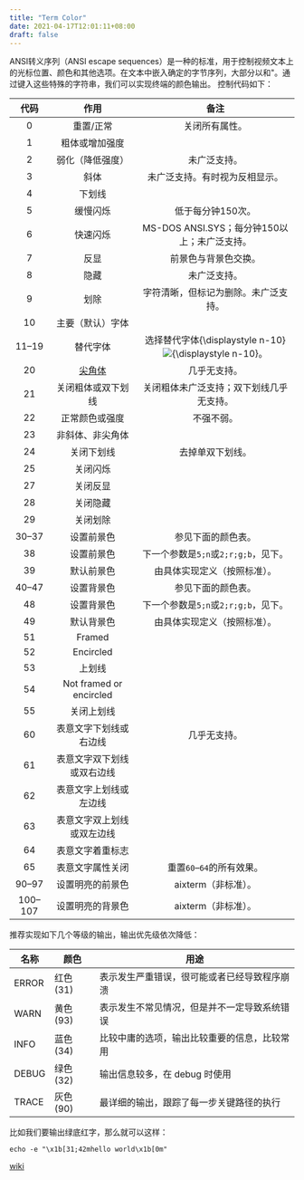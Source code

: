 ```yaml
---
title: "Term Color"
date: 2021-04-17T12:01:11+08:00
draft: false
---
```


ANSI转义序列（ANSI escape sequences）是一种的标准，用于控制视频文本上的光标位置、颜色和其他选项。在文本中嵌入确定的字节序列，大部分以和"。通过键入这些特殊的字符串，我们可以实现终端的颜色输出。
控制代码如下：

|  代码   |                        作用                        |                             备注                             |
| :-----: | :------------------------------------------------: | :----------------------------------------------------------: |
|    0    |                     重置/正常                      |                        关闭所有属性。                        |
|    1    |                   粗体或增加强度                   |                                                              |
|    2    |                  弱化（降低强度）                  |                         未广泛支持。                         |
|    3    |                        斜体                        |                未广泛支持。有时视为反相显示。                |
|    4    |                       下划线                       |                                                              |
|    5    |                      缓慢闪烁                      |                      低于每分钟150次。                       |
|    6    |                      快速闪烁                      |         MS-DOS ANSI.SYS；每分钟150以上；未广泛支持。         |
|    7    |                        反显                        |                     前景色与背景色交换。                     |
|    8    |                        隐藏                        |                         未广泛支持。                         |
|    9    |                        划除                        |             字符清晰，但标记为删除。未广泛支持。             |
|   10    |                  主要（默认）字体                  |                                                              |
|  11–19  |                      替代字体                      | 选择替代字体{\displaystyle n-10}![{\displaystyle n-10}](https://wikimedia.org/api/rest_v1/media/math/render/svg/f84f9418cc9f1de8428f11785ae95b5415b425c5)。 |
|   20    | [尖角体](https://zh.wikipedia.org/wiki/德文尖角體) |                         几乎无支持。                         |
|   21    |                 关闭粗体或双下划线                 |           关闭粗体未广泛支持；双下划线几乎无支持。           |
|   22    |                   正常颜色或强度                   |                          不强不弱。                          |
|   23    |                  非斜体、非尖角体                  |                                                              |
|   24    |                     关闭下划线                     |                       去掉单双下划线。                       |
|   25    |                      关闭闪烁                      |                                                              |
|   27    |                      关闭反显                      |                                                              |
|   28    |                      关闭隐藏                      |                                                              |
|   29    |                      关闭划除                      |                                                              |
|  30–37  |                     设置前景色                     |                      参见下面的颜色表。                      |
|   38    |                     设置前景色                     |             下一个参数是`5;n`或`2;r;g;b`，见下。             |
|   39    |                     默认前景色                     |                 由具体实现定义（按照标准）。                 |
|  40–47  |                     设置背景色                     |                      参见下面的颜色表。                      |
|   48    |                     设置背景色                     |             下一个参数是`5;n`或`2;r;g;b`，见下。             |
|   49    |                     默认背景色                     |                 由具体实现定义（按照标准）。                 |
|   51    |                       Framed                       |                                                              |
|   52    |                     Encircled                      |                                                              |
|   53    |                       上划线                       |                                                              |
|   54    |              Not framed or encircled               |                                                              |
|   55    |                     关闭上划线                     |                                                              |
|   60    |               表意文字下划线或右边线               |                         几乎无支持。                         |
|   61    |             表意文字双下划线或双右边线             |                                                              |
|   62    |               表意文字上划线或左边线               |                                                              |
|   63    |             表意文字双上划线或双左边线             |                                                              |
|   64    |                  表意文字着重标志                  |                                                              |
|   65    |                  表意文字属性关闭                  |                  重置`60`–`64`的所有效果。                   |
|  90–97  |                  设置明亮的前景色                  |                     aixterm（非标准）。                      |
| 100–107 |                  设置明亮的背景色                  |                     aixterm（非标准）。                      |

推荐实现如下几个等级的输出，输出优先级依次降低：

| 名称  | 颜色     | 用途                                         |
| ----- | -------- | -------------------------------------------- |
| ERROR | 红色(31) | 表示发生严重错误，很可能或者已经导致程序崩溃 |
| WARN  | 黄色(93) | 表示发生不常见情况，但是并不一定导致系统错误 |
| INFO  | 蓝色(34) | 比较中庸的选项，输出比较重要的信息，比较常用 |
| DEBUG | 绿色(32) | 输出信息较多，在 debug 时使用                |
| TRACE | 灰色(90) | 最详细的输出，跟踪了每一步关键路径的执行     |

比如我们要输出绿底红字，那么就可以这样：

``` shell
echo -e "\x1b[31;42mhello world\x1b[0m"
```

[wiki](https://zh.wikipedia.org/wiki/ANSI%E8%BD%AC%E4%B9%89%E5%BA%8F%E5%88%97)

